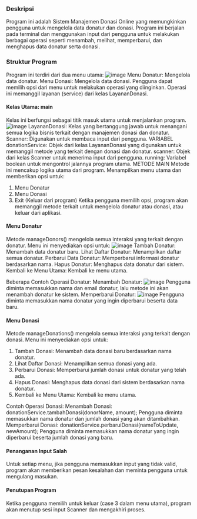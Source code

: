 ### Deskripsi
Program ini adalah Sistem Manajemen Donasi Online yang memungkinkan pengguna untuk mengelola data donatur dan donasi. Program ini berjalan pada terminal dan menggunakan input dari pengguna untuk melakukan berbagai operasi seperti menambah, melihat, memperbarui, dan menghapus data donatur serta donasi.

### Struktur Program
Program ini terdiri dari dua menu utama:
![image](https://github.com/user-attachments/assets/def121a6-3958-48d8-8cc1-fe02430f2302)
Menu Donatur: Mengelola data donatur.
Menu Donasi: Mengelola data donasi.
Pengguna dapat memilih opsi dari menu untuk melakukan operasi yang diinginkan. Operasi ini memanggil layanan (service) dari kelas LayananDonasi.

#### Kelas Utama: main
Kelas ini berfungsi sebagai titik masuk utama untuk menjalankan program.
![image](https://github.com/user-attachments/assets/12e8c84a-7383-4364-aa52-b346d04a7160)
LayananDonasi: Kelas yang bertanggung jawab untuk menangani semua logika bisnis terkait dengan manajemen donasi dan donatur.
Scanner: Digunakan untuk membaca input dari pengguna.
VARIABEL
donationService: Objek dari kelas LayananDonasi yang digunakan untuk memanggil metode yang terkait dengan donasi dan donatur.
scanner: Objek dari kelas Scanner untuk menerima input dari pengguna.
running: Variabel boolean untuk mengontrol jalannya program utama.
METODE MAIN
Metode ini mencakup logika utama dari program. Menampilkan menu utama dan memberikan opsi untuk:
1. Menu Donatur
2. Menu Donasi
3. Exit (Keluar dari program)
Ketika pengguna memilih opsi, program akan memanggil metode terkait untuk mengelola donatur atau donasi, atau keluar dari aplikasi.

#### Menu Donatur
Metode manageDonors() mengelola semua interaksi yang terkait dengan donatur. Menu ini menyediakan opsi untuk:
![image](https://github.com/user-attachments/assets/35260dfd-6cb4-437a-aa80-c923b4548bdd)
Tambah Donatur: Menambah data donatur baru.
Lihat Daftar Donatur: Menampilkan daftar semua donatur.
Perbarui Data Donatur: Memperbarui informasi donatur berdasarkan nama.
Hapus Donatur: Menghapus data donatur dari sistem.
Kembali ke Menu Utama: Kembali ke menu utama.

Beberapa Contoh Operasi Donatur:
Menambah Donatur:
![image](https://github.com/user-attachments/assets/85fdab9b-d438-4d00-91c5-ca39e3989b1b)
Pengguna diminta memasukkan nama dan email donatur, lalu metode ini akan menambah donatur ke sistem.
Memperbarui Donatur:
![image](https://github.com/user-attachments/assets/21b7cad2-1cae-408f-ac39-a1d484e10144)
Pengguna diminta memasukkan nama donatur yang ingin diperbarui beserta data baru.

#### Menu Donasi
Metode manageDonations() mengelola semua interaksi yang terkait dengan donasi. Menu ini menyediakan opsi untuk:
1. Tambah Donasi: Menambah data donasi baru berdasarkan nama donatur.
2. Lihat Daftar Donasi: Menampilkan semua donasi yang ada.
3. Perbarui Donasi: Memperbarui jumlah donasi untuk donatur yang telah ada.
4. Hapus Donasi: Menghapus data donasi dari sistem berdasarkan nama donatur.
5. Kembali ke Menu Utama: Kembali ke menu utama.

Contoh Operasi Donasi:
Menambah Donasi:
donationService.tambahDonasi(donorName, amount);
Pengguna diminta memasukkan nama donatur dan jumlah donasi yang akan ditambahkan.
Memperbarui Donasi:
donationService.perbaruiDonasi(nameToUpdate, newAmount);
Pengguna diminta memasukkan nama donatur yang ingin diperbarui beserta jumlah donasi yang baru.

#### Penanganan Input Salah
Untuk setiap menu, jika pengguna memasukkan input yang tidak valid, program akan memberikan pesan kesalahan dan meminta pengguna untuk mengulang masukan.

#### Penutupan Program
Ketika pengguna memilih untuk keluar (case 3 dalam menu utama), program akan menutup sesi input Scanner dan mengakhiri proses.
